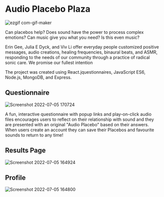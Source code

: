 # Audio Placebo Plaza


![ezgif com-gif-maker](https://user-images.githubusercontent.com/62904649/177412080-c67b4c17-e823-41a0-925a-f522630c3bcc.gif)

Can placebos help? Does sound have the power to process complex emotions? Can music give you what you need? Is this even music?

Erin Gee, Julia E Dyck, and Viv Li offer everyday people customized positive messages, audio creations, healing frequencies, binaural beats, and ASMR, responding to the needs of our community through a practice of radical sonic care. We promise our fullest intention

The project was created using React.jquestionnaires, JavaScript ES6, Node.js, MongoDB, and Express.

## Questionnaire

![Screenshot 2022-07-05 170724](https://user-images.githubusercontent.com/62904649/177416823-1783e842-268d-44e5-8790-ccd917f57c5f.png)


A fun, interactive questionnaire with popup links and play-on-click audio files encourages users to reflect on their relationship with sound and they are presented with an original "Audio Placebo" based on their answers. When users create an account they can save their Placebos and favourite sounds to return to any time!

## Results Page

![Screenshot 2022-07-05 164924](https://user-images.githubusercontent.com/62904649/177414081-4479fbc2-c704-48f7-92be-219091f0fac4.png)

## Profile 
![Screenshot 2022-07-05 164800](https://user-images.githubusercontent.com/62904649/177414090-b2bf4665-ab86-41dd-b21d-c93da0254263.png)
